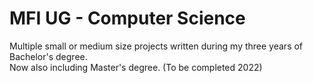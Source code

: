 # MFI UG - Computer Science
Multiple small or medium size projects written during my three years of Bachelor's degree.  
Now also including Master's degree. (To be completed 2022)
